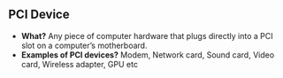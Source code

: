 ## PCI Device
- **What?** Any piece of computer hardware that plugs directly into a PCI slot on a computer’s motherboard. 
- **Examples of PCI devices?** Modem, Network card, Sound card, Video card, Wireless adapter, GPU etc
